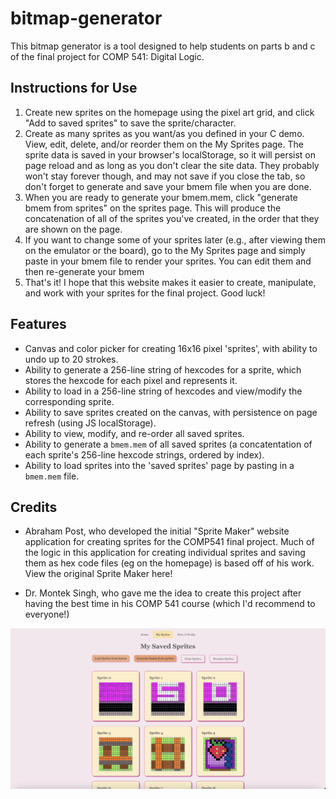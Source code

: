 # bitmap-generator

This bitmap generator is a tool designed to help students on parts b and c of the final project for COMP 541: Digital Logic.

## Instructions for Use
1. Create new sprites on the homepage using the pixel art grid, and click "Add to saved sprites" to save the sprite/character.
2. Create as many sprites as you want/as you defined in your C demo. View, edit, delete, and/or reorder them on the My Sprites page. The sprite data is saved in your browser's localStorage, so it will persist on page reload and as long as you don't clear the site data. They probably won't stay forever though, and may not save if you close the tab, so don't forget to generate and save your bmem file when you are done.
3. When you are ready to generate your bmem.mem, click "generate bmem from sprites" on the sprites page. This will produce the concatenation of all of the sprites you've created, in the order that they are shown on the page.
4. If you want to change some of your sprites later (e.g., after viewing them on the emulator or the board), go to the My Sprites page and simply paste in your bmem file to render your sprites. You can edit them and then re-generate your bmem
5. That's it! I hope that this website makes it easier to create, manipulate, and work with your sprites for the final project. Good luck!

## Features
- Canvas and color picker for creating 16x16 pixel 'sprites', with ability to undo up to 20 strokes.
- Ability to generate a 256-line string of hexcodes for a sprite, which stores the hexcode for each pixel and represents it.
- Ability to load in a 256-line string of hexcodes and view/modify the corresponding sprite.
- Ability to save sprites created on the canvas, with persistence on page refresh (using JS localStorage).
- Ability to view, modify, and re-order all saved sprites.
- Ability to generate a ```bmem.mem``` of all saved sprites (a concatentation of each sprite's 256-line hexcode strings, ordered by index).
- Ability to load sprites into the 'saved sprites' page by pasting in a ```bmem.mem``` file.


## Credits
- Abraham Post, who developed the initial "Sprite Maker" website application for creating sprites for the COMP541 final project. Much of the logic in this application for creating individual sprites and saving them as hex code files (eg on the homepage) is based off of his work. View the original Sprite Maker here!

- Dr. Montek Singh, who gave me the idea to create this project after having the best time in his COMP 541 course (which I'd recommend to everyone!)

![Website Preview](site-preview.png)
